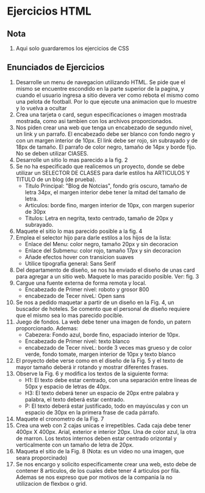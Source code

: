 # Ejercicios HTML

## Nota

1. Aqui solo guardaremos los ejercicios de CSS


## Enunciados de Ejercicios

1. Desarrolle un menu de navegacion utilizando HTML. Se pide que el mismo se encuentre escondido en la parte superior de la pagina, y cuando el usuario ingresa a sitio devera ver como rebota el mismo como una pelota de football. Por lo que ejecute una animacion que lo muestre y lo vuelva a ocultar
2. Crea una tarjeta o card, segun especificaciones o imagen mostrada mostrada, como asi tambien con los archivos proporcionados.
3. Nos piden crear una web que tenga un encabezado de segundo nivel, un link y un parrafo. El encabezado debe ser blanco con fondo negro y con un margen interior de 10px. El link debe ser rojo, sin subrayado y de 18px de tamaño. El parrafo de color negro, tamaño de 14px y borde fijo. No se deben utilizar ClASES.
4. Desarrolle un sitio lo mas parecido a la fig. 2
5. Se no ha especificado que realicemos un proyecto, donde se debe utilizar un SELECTOR DE CLASES para darle estilos ha ARTICULOS Y TITULO de un blog (de prueba). 
    - Titulo Principal: "Blog de Notcias", fondo gris oscuro, tamaño de letra 34px, el margen interior debe tener la mitad del tamaño de letra.
    - Articulos: borde fino, margen interior de 10px, con margen superior de 30px
    - Titulos: Letra en negrita, texto centrado, tamaño de 20px y subrayado.
6. Maquete el sitio lo mas parecido posible a la fig. 4
7. Emplea el selector hijo para darle estilos a los hijos de la lista:
    - Enlace del Menu: color negro, tamaño 20px y sin decoracion
    - Enlace del Submenu: color rojo, tamaño 17px y sin decoracion
    - Añade efectos hover con transicion suaves
    - Utilice tipografia general: Sans Serif
8. Del departamento de diseño, se nos ha enviado el diseño de unas card para agregar a un sitio web. Maquete lo mas paracido posible. Ver: fig. 3
9. Cargue una fuente externa de forma remota y local.
    - Encabezado de Primer nivel: roboto y grosor 800
    - encabezado de Tecer niveL: Open sans
10. Se nos a pedido maquetar a partir de un diseño en la Fig. 4, un buscador de hoteles. Se comento que el personal de diseño requiere que el mismo sea lo mas parecido pocible.
11. Juego de fondos. La web debe tener una imagen de fondo, un patern proporcionado. Ademas: 
    - Cabezera: Fondo azul, borde fino, espaciado interior de 10px.
    - Encabezado de Primer nivel: texto blanco
    - encabezado de Tecer niveL: borde 3 veces mas grueso y de color verde, fondo tomate, margen interior de 10px y texto blanco
12. El proyecto debe verse como en el diseño de la Fig. 5 y el texto de mayor tamaño deberá ir rotando y mostrar diferentes frases.
13. Observe la Fig. 6 y modifica los textos de la siguiente forma:
    - H1: El texto debe estar centrado, con una separación entre líneas de 50px y espacio de letras de 40px.
    - H3: El texto deberá tener un espacio de 20px entre palabra y palabra, el texto deberá estar centrado.
    - P: El texto deberá estar justificado, todo en mayúsculas y con un espacio de 30px en la primera frase de cada párrafo.
14. Maquete el cronometro de la Fig. 7
15. Crea una web con 2 cajas unicas e irrepetibles. Cada caja debe tener 400px X 400px. Arial, exterior e interior 20px. Una de color azul, la otra de marron. Los textos internos deben estar centrado orizontal y verticalmente con un tamaño de letra de 20px.
16. Maqueta el sitio de la Fig. 8 (Nota: es un video no una imagen, que seara proporcinado)
17. Se nos encargo y solicito especificamente crear una web, esto debe de contener 8 articulos, de los cuales debe tener 4 articulos por fila. Ademas se nos expreso que por motivos de la compania la no utilizacion de flexbox o grid.

